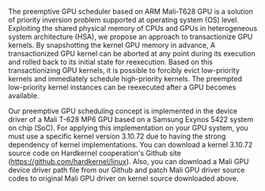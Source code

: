 
The preemptive GPU scheduler based on ARM Mali-T628 GPU is a solution of priority inversion problem supported at operating system (OS) level. Exploiting the shared physical memory of CPUs and GPUs in heterogeneous system architecture (HSA), we propose an approach to transactionize GPU kernels. By snapshotting the kernel GPU memory in advance, A transactionized GPU kernel can be aborted at any point during its execution and rolled back to its initial state for reexecution. Based on this transactionizing GPU kernels, it is possible to forcibly evict low-priority kernels and immediately schedule high-priority kernels. The preempted low-priority kernel instances can be reexecuted after a GPU becomes available.  

Our preemptive GPU scheduling concept is implemented in the device driver of a Mali T-628 MP6 GPU based on a Samsung Exynos 5422 system on chip (SoC). For applying this implementation on your GPU system, you must use a specific kernel version 3.10.72 due to having the strong dependency of kernel implementations. You can download a kernel 3.10.72 source code on Hardkernel cooperation's Github site (https://github.com/hardkernel/linux).  Also, you can download a Mali GPU device driver path file from our Github and patch Mali GPU driver source codes to original Mali GPU driver on kernel source downloaded above.




